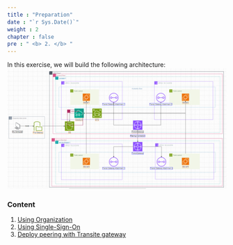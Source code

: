 ```yaml
---
title : "Preparation"
date : "`r Sys.Date()`"
weight : 2
chapter : false
pre : " <b> 2. </b> "
---
```


In this exercise, we will build the following architecture:
![diagram](/public/images/1.introduce/diagram1.png)

  
### Content
 1. [Using Organization](2-Prepare/2.1-orga)
 2. [Using Single-Sign-On](2-Prepare/2.2-sso)
 3. [Deploy peering with Transite gateway](2-Prepare/2.3-tgw)